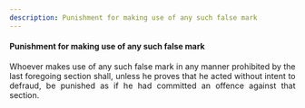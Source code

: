 ```yaml
---
description: Punishment for making use of any such false mark
---
```


#### Punishment for making use of any such false mark
<div style="text-align: justify">

Whoever makes use of any such false mark in any manner prohibited by the last foregoing section shall, unless he proves that he acted without intent to defraud, be punished as if he had committed an offence against that section.

</div>
